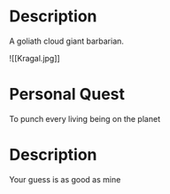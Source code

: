 # Description

A goliath cloud giant barbarian.

![[Kragal.jpg]]

# Personal Quest
To punch every living being on the planet

# Description
Your guess is as good as mine